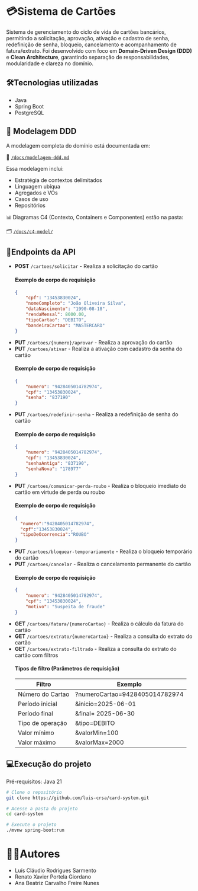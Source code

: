 # 💳Sistema de Cartões
Sistema de gerenciamento do ciclo de vida de cartões bancários, permitindo a solicitação, aprovação, ativação e cadastro de senha, redefinição de senha, bloqueio, cancelamento e acompanhamento de fatura/extrato. Foi desenvolvido com foco em **Domain-Driven Design (DDD)** e **Clean Architecture**, garantindo separação de responsabilidades, modularidade e clareza no domínio.

## 🛠️Tecnologias utilizadas
- Java
- Spring Boot
- PostgreSQL

## 🧠 Modelagem DDD

A modelagem completa do domínio está documentada em:

📄 [`/docs/modelagem-ddd.md`](./docs/modelagem-ddd.md)

Essa modelagem inclui:
- Estratégia de contextos delimitados
- Linguagem ubíqua
- Agregados e VOs
- Casos de uso
- Repositórios

📊 Diagramas C4 (Contexto, Containers e Componentes) estão na pasta:

🗂️ [`/docs/c4-model/`](./docs/c4-model/)

## 📍Endpoints da API

- **POST** `/cartoes/solicitar` - Realiza a solicitação do cartão
    #### Exemplo de corpo de requisição
    ```json
    {
        "cpf": "13453830024",
        "nomeCompleto": "João Oliveira Silva",
        "dataNascimento": "1990-08-18",
        "rendaMensal": 8000.00,
        "tipoCartao": "DEBITO",
        "bandeiraCartao": "MASTERCARD"
    }
    ```
- **PUT** `/cartoes/{numero}/aprovar` - Realiza a aprovação do cartão
- **PUT** `/cartoes/ativar` - Realiza a ativação com cadastro da senha do cartão
    #### Exemplo de corpo de requisição
    ```json
    {
        "numero": "9428405014782974",
        "cpf": "13453830024",
        "senha": "837190"
    }
    ```
- **PUT** `/cartoes/redefinir-senha` - Realiza a redefinição de senha do cartão
  #### Exemplo de corpo de requisição
    ```json
    {
        "numero": "9428405014782974",
        "cpf": "13453830024",
        "senhaAntiga": "837190",
        "senhaNova": "178977"
    }
    ```
- **PUT** `/cartoes/comunicar-perda-roubo` - Realiza o bloqueio imediato do cartão em virtude de perda ou roubo
  #### Exemplo de corpo de requisição
    ```json
    {
      "numero":"9428405014782974",
      "cpf":"13453830024",
      "tipoDeOcorrencia":"ROUBO"
    }
    ```
- **PUT** `/cartoes/bloquear-temporariamente` - Realiza o bloqueio temporário do cartão
- **PUT** `/cartoes/cancelar` - Realiza o cancelamento permanente do cartão
  #### Exemplo de corpo de requisição
    ```json
    {
        "numero": "9428405014782974",
        "cpf": "13453830024",
        "motivo": "Suspeita de fraude"
    }
    ```
- **GET** `/cartoes/fatura/{numeroCartao}` - Realiza o cálculo da fatura do cartão
- **GET** `/cartoes/extrato/{numeroCartao}` - Realiza a consulta do extrato do cartão
- **GET** `/cartoes/extrato-filtrado` - Realiza a consulta do extrato do cartão com filtros
  #### Tipos de filtro (Parâmetros de requisição)
  | Filtro           | Exemplo                        |
  |------------------|--------------------------------|
  | Número do Cartao | ?numeroCartao=9428405014782974 |
  | Período inicial  | &inicio=2025-06-01             |
  | Período final    | &final= 2025-06-30             |
  | Tipo de operação | &tipo=DEBITO                   |
  | Valor mínimo     | &valorMin=100                  |
  | Valor máximo     | &valorMax=2000                 |

## 💻Execução do projeto
Pré-requisitos: Java 21
```bash
# Clone o repositório
git clone https://github.com/luis-crsa/card-system.git

# Acesse a pasta do projeto
cd card-system

# Execute o projeto
./mvnw spring-boot:run
```

# 👨‍💻Autores
- Luís Cláudio Rodrigues Sarmento
- Renato Xavier Portela Giordano
- Ana Beatriz Carvalho Freire Nunes
